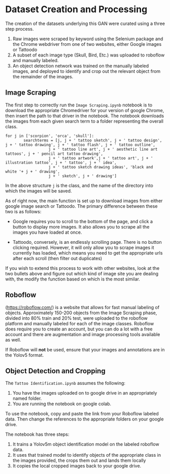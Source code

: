 # Dataset Creation and Processing

The creation of the datasets underlying this GAN were curated using a three step process.

1. Raw images were scraped by keyword using the Selenium package and the Chrome webdriver from one of two websites, either Google images or Tattoodo
2. A subset of each image type (Skull, Bird, Etc.) was uploaded to roboflow and manually labeled.
3. An object detection network was trained on the manually labeled images, and deployed to identify and crop out the relevant object from the remainder of the images.

## Image Scraping

The first step to correctly run the `Image Scraping.ipynb` notebook is to download the appropriate Chromedriver for your version of google Chrome, then insert the path to that driver in the notebook. The notebook downloads the images from each given search term to a folder representing the overall class.

```{python}
for j in ['scorpion', 'orca', 'skull']:
        searchterms = [j, j + ' tattoo sketch', j + ' tattoo design', j + ' tattoo drawing', j + ' tattoo flash', j + ' tattoo outline', 
                   j + ' tattoo line art', j + ' aesthetic line art tattoos', j + ' pencil art tattoo drawing', 
                   j + ' tattoo artwork',j + ' tattoo art', j + ' illustration tattoo', j + ' tattoo', j + ' idea',
                   j + ' tattoo sketch drawing ideas', 'black and white '+ j + ' drawing', 
                   j + ' sketch', j + ' drawing']
```

In the above structure `j` is the class, and the name of the directory into which the images will be saved.

As of right now, the main function is set up to download images from either google image search or Tattoodo. The primary difference between these two is as follows:

- Google requires you to scroll to the bottom of the page, and click a button to display more images. It also allows you to scrape all the images you have loaded at once.

- Tattoodo, conversely, is an endlessly scrolling page. There is no button clicking required. However, it will only allow you to scrape images it currently has loaded, which means you need to get the appropriate urls after each scroll (then filter out duplicates)

If you wish to extend this process to work with other websites, look at the two bullets above and figure out which kind of image site you are dealing with, the modify the function based on which is the most similar.

## Roboflow

<Roboflow>(https://roboflow.com/) is a website that allows for fast manual labeling of objects. Approximately 150-200 objects from the Image Scraping phase, divided into 80% train and 20% test, were uploaded to the roboflow platform and manually labeled for each of the image classes. Roboflow does require you to create an account, but you can do a lot with a free account and there are augmentation and image processing tools available as well.

If Roboflow will **not** be used, ensure that your images and annotations are in the Yolov5 format.

## Object Detection and Cropping

The `Tattoo Identification.ipynb` assumes the following:

1. You have the images uploaded on to google drive in an appropriately named folder.
2. You are running the notebook on google colab.

To use the notebook, copy and paste the link from your Roboflow labeled data. Then change the references to the appropriate folders on your google drive.

The notebook has three steps:

1. It trains a Yolov5m object identification model on the labeled roboflow data.
2. It uses that trained model to identify objects of the appropriate class in the images provided, the crops them out and lands them locally
3. It copies the local cropped images back to your google drive.
